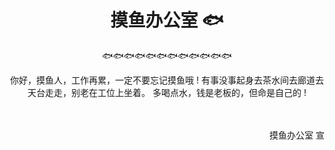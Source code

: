 
<h1 align="center">摸鱼办公室 🐟</h1>

<p align="center">
🐟🐟🐟🐟🐟🐟🐟🐟🐟🐟🐟🐟
</p>

<center>
你好，摸鱼人，工作再累，一定不要忘记摸鱼哦 !
有事没事起身去茶水间去廊道去天台走走，别老在工位上坐着。
多喝点水，钱是老板的，但命是自己的 !
</center>
<br><br>


<p align="right">摸鱼办公室 宣 </p>
